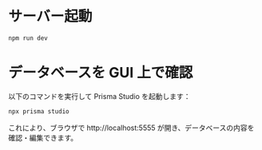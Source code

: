 # サーバー起動

```bash
npm run dev

```

# データベースを GUI 上で確認

以下のコマンドを実行して Prisma Studio を起動します：

```bash
npx prisma studio
```

これにより、ブラウザで http://localhost:5555 が開き、データベースの内容を確認・編集できます。
